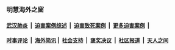 
### 明慧海外之窗

####  [武汉肺炎](indexes/365.md?t=02152100) &nbsp;|&nbsp;  [迫害案例综述](indexes/328.md?t=02152100) &nbsp;|&nbsp; [迫害致死案例](indexes/277.md?t=02152100)  &nbsp;|&nbsp; [更多迫害案例](indexes/81.md?t=02152100)  &nbsp;|&nbsp; 
####  [时事评论](indexes/19.md?t=02152100) &nbsp;|&nbsp; [海外简讯](indexes/245.md?t=02152100)&nbsp;|&nbsp;  [社会支持](indexes/140.md?t=02152100) &nbsp;|&nbsp; [褒奖决议](indexes/282.md?t=02152100) &nbsp;|&nbsp; [社区报道](indexes/91.md?t=02152100)  &nbsp;|&nbsp; [天人之间](indexes/78.md?t=02152100) 

